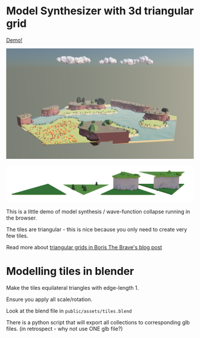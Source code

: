 # Model Synthesizer with 3d triangular grid

[Demo!](https://gromgull.github.io/triangular-grid-model-synthesis-3d/)

![sample image](img/sample3.png)

![tiles](img/tiles.png)


This is a little demo of model synthesis / wave-function collapse running in the browser.

The tiles are triangular - this is nice because you only need to create very few tiles.

Read more about [triangular grids in Boris The Brave's blog post](https://www.boristhebrave.com/2021/05/23/triangle-grids/)

# Modelling tiles in blender

Make the tiles equilateral triangles with edge-length 1.

Ensure you apply all scale/rotation.

Look at the blend file in `public/assets/tiles.blend`

There is a python script that will export all collections to corresponding glb files. (in retrospect - why not use ONE glb file?)

